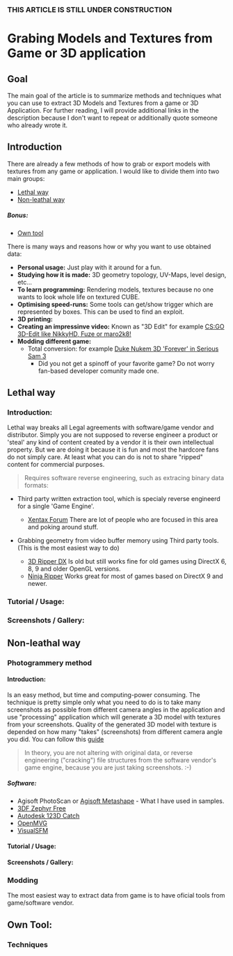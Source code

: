 ### THIS ARTICLE IS STILL UNDER CONSTRUCTION

# Grabing Models and Textures from Game or 3D application

## Goal

The main goal of the article is to summarize methods and techniques what you can use to extract 3D Models and Textures from a game or 3D Application. For further reading, I will provide additional links in the description because I don't want to repeat or additionally quote someone who already wrote it.

## Introduction

There are already a few methods of how to grab or export models with textures from any game or application. I would like to divide them into two main groups:
* [Lethal way](https://github.com/aknavj/articles/blob/master/Grabing%20models%20and%20textures%20from%20game%20or%203D%20application.md#lethal-way)
* [Non-leathal way](https://github.com/aknavj/articles/blob/master/Grabing%20models%20and%20textures%20from%20game%20or%203D%20application.md#non-lethal-way)
##### Bonus:
* [Own tool](https://github.com/aknavj/articles/blob/master/Grabing%20models%20and%20textures%20from%20game%20or%203D%20application.md#own-tool)


There is many ways and reasons how or why you want to use obtained data:
* **Personal usage:** Just play with it around for a fun.
* **Studying how it is made:** 3D geometry topology, UV-Maps, level design, etc...
* **To learn programming:** Rendering models, textures because no one wants to look whole life on textured CUBE.
* **Optimising speed-runs:** Some tools can get/show trigger which are represented by boxes. This can be used to find an exploit.
* **3D printing:** 
* **Creating an impressinve video:** Known as "3D Edit" for example [CS:GO 3D-Edit like NikkyHD, Fuze or maro2k8!](https://www.youtube.com/watch?v=R-fq8o4Do3g)
* **Modding different game:** 
  * Total conversion: for example [Duke Nukem 3D 'Forever' in Serious Sam 3](https://www.youtube.com/watch?v=BDSUeD-WErY)
    * Did you not get a spinoff of your favorite game? Do not worry fan-based developer comunity made one.

## **Lethal way**
 
### Introduction:
Lethal way breaks all Legal agreements with software/game vendor and distributor. Simply you are not supposed to reverse engineer a product or 'steal' any kind of content created by a vendor it is their own intellectual property. But we are doing it because it is fun and most the hardcore fans do not simply care. At least what you can do is not to share "ripped" content for commercial purposes.
 
> Requires software reverse engineering, such as extracing binary data formats:

* Third party written extraction tool, which is specialy reverse engineerd for a single 'Game Engine'.
  * [Xentax Forum](https://forum.xentax.com/) There are lot of people who are focused in this area and poking around stuff.

* Grabbing geometry from video buffer memory using Third party tools. (This is the most easiest way to do)
  * [3D Ripper DX](http://www.deep-shadows.com/hax/3DRipperDX.htm) Is old but still works fine for old games using DirectX 6, 8, 9 and older OpenGL versions.
  * [Ninja Ripper](https://gamebanana.com/tools/5638) Works great for most of games based on DirectX 9 and newer.

### Tutorial / Usage:

### Screenshots / Gallery:
  
## **Non-leathal way**

### Photogrammery method

#### Introduction:
Is an easy method, but time and computing-power consuming. The technique is pretty simple only what you need to do is to take many screenshots as possible from different camera angles in the application and use "processing" application which will generate a 3D model with textures from your screenshots. Quality of the generated 3D model with texture is depended on how many "takes" (screenshots) from different camera angle you did. You can follow this [guide]()

> In theory, you are not altering with original data, or reverse engineering ("cracking") file structures from the software vendor's game engine, because you are just taking screenshots. :-)

##### Software:
* Agisoft PhotoScan or [Agisoft Metashape](https://www.agisoft.com/) - What I have used in samples.
* [3DF Zephyr Free](https://www.3dflow.net/3df-zephyr-free/)
* [Autodesk 123D Catch](https://www.autodesk.com/solutions/123d-apps)
* [OpenMVG](https://github.com/openMVG/openMVG)
* [VisualSFM](http://ccwu.me/vsfm/)

#### Tutorial / Usage:

#### Screenshots / Gallery:

### Modding

The most easiest way to extract data from game is to have oficial tools from game/software vendor. 
  
## **Own Tool:** 

### Techniques

